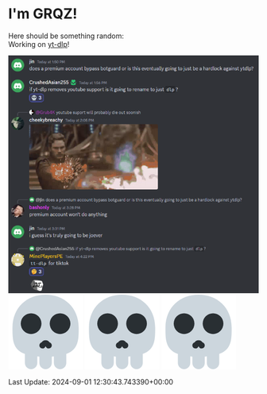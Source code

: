 # I'm GRQZ!
Here should be something random:  
Working on [yt-dlp](https://github.com/yt-dlp/yt-dlp)!

![dlp](/imgs/dlp.png)  
![skull](/imgs/skull.png)
![skull](/imgs/skull.png)
![skull](/imgs/skull.png)


Last Update: 2024-09-01 12:30:43.743390+00:00
